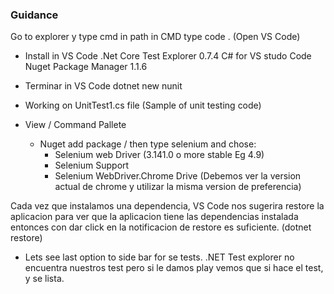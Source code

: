 ### Guidance
Go to explorer y type cmd in path
in CMD type code . (Open VS Code)

- Install in VS Code
.Net Core Test Explorer 0.7.4
C# for VS studo Code
Nuget Package Manager 1.1.6

- Terminar in VS Code
dotnet new nunit
- Working on UnitTest1.cs file (Sample of unit testing code)
- View / Command Pallete 
  - Nuget add package / then type selenium and chose:
      - Selenium web Driver (3.141.0 o more stable Eg 4.9)
      - Selenium Support
      - Selenium WebDriver.Chrome Drive (Debemos ver la version actual de chrome y utilizar la misma version de preferencia)


Cada vez que instalamos una dependencia, VS Code nos sugerira restore la aplicacion
para ver que la aplicacion tiene las dependencias instalada entonces con dar click en la notificacion
de restore es suficiente. (dotnet restore)

- Lets see last option to side bar for se tests.
.NET Test explorer no encuentra nuestros test
pero si le damos play vemos que si hace el test, y se lista.



